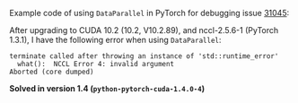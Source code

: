 Example code of using  `DataParallel` in PyTorch for debugging issue [31045](https://github.com/pytorch/pytorch/issues/31045):

After upgrading to CUDA 10.2 (10.2, V10.2.89), and nccl-2.5.6-1 (PyTorch 1.3.1), I have the following error when using `DataParallel`:

```
terminate called after throwing an instance of 'std::runtime_error'
  what():  NCCL Error 4: invalid argument
Aborted (core dumped)
```



**Solved in version 1.4 (`python-pytorch-cuda-1.4.0-4`)**

